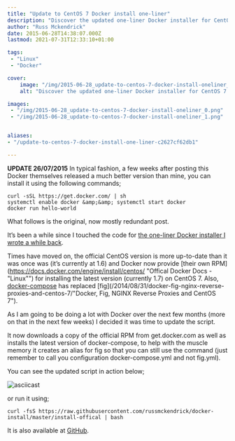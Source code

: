 ```yaml
---
title: "Update to CentOS 7 Docker install one-liner"
description: "Discover the updated one-liner Docker installer for CentOS 7. Install Docker 1.7 and docker-compose effortlessly with the official RPM and a single command."
author: "Russ Mckendrick"
date: 2015-06-28T14:38:07.000Z
lastmod: 2021-07-31T12:33:10+01:00

tags:
 - "Linux"
 - "Docker"

cover:
    image: "/img/2015-06-28_update-to-centos-7-docker-install-oneliner_0.png" 
    alt: "Discover the updated one-liner Docker installer for CentOS 7. Install Docker 1.7 and docker-compose effortlessly with the official RPM and a single command."

images:
 - "/img/2015-06-28_update-to-centos-7-docker-install-oneliner_0.png"
 - "/img/2015-06-28_update-to-centos-7-docker-install-oneliner_1.png"


aliases:
- "/update-to-centos-7-docker-install-one-liner-c2627cf62db1"

---
```


**UPDATE 26/07/2015**
In typical fashion, a few weeks after posting this Docker themselves released a much better version than mine, you can install it using the following commands;

```
curl -sSL https://get.docker.com/ | sh
systemctl enable docker &amp;&amp; systemctl start docker
docker run hello-world
```

What follows is the original, now mostly redundant post.

It’s been a while since I touched the code for [the one-liner Docker installer I wrote a while back](/2014/11/02/installing-docker-1.3.x-on-centos-7/ "Installing Docker 1.3.x on CentOS 7").

Times have moved on, the official CentOS version is more up-to-date than it was once was (it’s currently at 1.6) and Docker now provide [their own RPM](https://docs.docker.com/engine/install/centos/ "Offical Docker Docs - "Linux"") for installing the latest version (currently 1.7) on CentOS 7. Also, [docker-compose](/2015/03/21/docker-machine-compose-swarm/ "Docker Machine, Compose & Swarm") has replaced [fig](/2014/08/31/docker-fig-nginx-reverse-proxies-and-centos-7/"Docker, Fig, NGINX Reverse Proxies and CentOS 7").

As I am going to be doing a lot with Docker over the next few months (more on that in the next few weeks) I decided it was time to update the script.

It now downloads a copy of the official RPM from get.docker.com as well as installs the latest version of docker-compose, to help with the muscle memory it creates an alias for fig so that you can still use the command (just remember to call you configuration docker-compose.yml and not fig.yml).

You can see the updated script in action below;

![asciicast](/img/2015-06-28_update-to-centos-7-docker-install-oneliner_1.png)

or run it using;

```
curl -fsS https://raw.githubusercontent.com/russmckendrick/docker-install/master/install-offical | bash
```

It is also available at [GitHub](https://github.com/russmckendrick/docker-install "docker-install").
